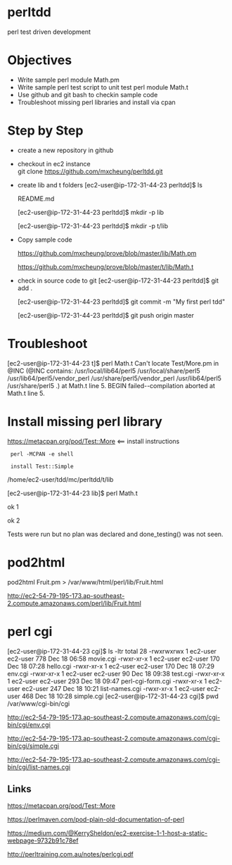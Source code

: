 # perltdd
perl test driven development


# Objectives
- Write sample perl module Math.pm
- Write sample perl test script to unit test perl module Math.t
- Use github and git bash to checkin sample code
- Troubleshoot missing perl libraries and install via cpan

# Step by Step
 - create a new repository in github
 -  checkout  in ec2 instance  
       git clone  https://github.com/mxcheung/perltdd.git
 - create lib and t folders
    [ec2-user@ip-172-31-44-23 perltdd]$ ls
    
    README.md
    
    [ec2-user@ip-172-31-44-23 perltdd]$ mkdir -p lib
    
    [ec2-user@ip-172-31-44-23 perltdd]$ mkdir -p t/lib
       
  - Copy sample code
     
      https://github.com/mxcheung/prove/blob/master/lib/Math.pm
      
      https://github.com/mxcheung/prove/blob/master/t/lib/Math.t
      
   - check in source code to git
      [ec2-user@ip-172-31-44-23 perltdd]$ git add .
      
       [ec2-user@ip-172-31-44-23 perltdd]$ git commit -m "My first perl tdd"

      [ec2-user@ip-172-31-44-23 perltdd]$ git push origin master

# Troubleshoot
[ec2-user@ip-172-31-44-23 t]$ perl Math.t
Can't locate Test/More.pm in @INC (@INC contains: /usr/local/lib64/perl5 /usr/local/share/perl5 /usr/lib64/perl5/vendor_perl /usr/share/perl5/vendor_perl /usr/lib64/perl5 /usr/share/perl5 .) at Math.t line 5.
BEGIN failed--compilation aborted at Math.t line 5.

# Install missing perl library
https://metacpan.org/pod/Test::More  <== install instructions
     
     perl -MCPAN -e shell
     
     install Test::Simple

/home/ec2-user/tdd/mc/perltdd/t/lib

[ec2-user@ip-172-31-44-23 lib]$ perl Math.t

ok 1

ok 2

Tests were run but no plan was declared and done_testing() was not seen.

# pod2html
pod2html Fruit.pm > /var/www/html/perl/lib/Fruit.html

http://ec2-54-79-195-173.ap-southeast-2.compute.amazonaws.com/perl/lib/Fruit.html

# perl cgi


  [ec2-user@ip-172-31-44-23 cgi]$ ls -ltr
  total 28
  -rwxrwxrwx 1 ec2-user ec2-user 778 Dec 18 06:58 movie.cgi
  -rwxr-xr-x 1 ec2-user ec2-user 170 Dec 18 07:28 hello.cgi
  -rwxr-xr-x 1 ec2-user ec2-user 170 Dec 18 07:29 env.cgi
  -rwxr-xr-x 1 ec2-user ec2-user  90 Dec 18 09:38 test.cgi
  -rwxr-xr-x 1 ec2-user ec2-user 293 Dec 18 09:47 perl-cgi-form.cgi
  -rwxr-xr-x 1 ec2-user ec2-user 247 Dec 18 10:21 list-names.cgi
  -rwxr-xr-x 1 ec2-user ec2-user 468 Dec 18 10:28 simple.cgi
  [ec2-user@ip-172-31-44-23 cgi]$ pwd
  /var/www/cgi-bin/cgi


http://ec2-54-79-195-173.ap-southeast-2.compute.amazonaws.com/cgi-bin/cgi/env.cgi

http://ec2-54-79-195-173.ap-southeast-2.compute.amazonaws.com/cgi-bin/cgi/simple.cgi

http://ec2-54-79-195-173.ap-southeast-2.compute.amazonaws.com/cgi-bin/cgi/list-names.cgi



## Links
https://metacpan.org/pod/Test::More

https://perlmaven.com/pod-plain-old-documentation-of-perl

https://medium.com/@KerrySheldon/ec2-exercise-1-1-host-a-static-webpage-9732b91c78ef

http://perltraining.com.au/notes/perlcgi.pdf
